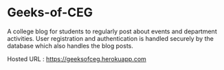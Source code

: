 # Geeks-of-CEG

A college blog for students to regularly post about events and department activities. User registration and authentication is handled securely by the database which also handles the blog posts.

Hosted URL : https://geeksofceg.herokuapp.com

